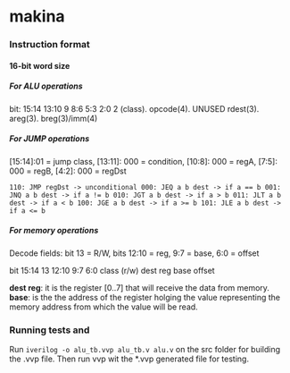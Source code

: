 # makina


### Instruction format

#### 16-bit word size

##### For ALU operations

bit: 15:14       13:10        9              8:6     5:3          2:0
     2 (class).  opcode(4).   UNUSED    rdest(3).  areg(3).    breg(3)/imm(4)

##### For JUMP operations

[15:14]:01 = jump class, [13:11]: 000 = condition, [10:8]: 000 = regA, [7:5]: 000 = regB, [4:2]: 000 = regDst

`
110: JMP regDst -> unconditional
000: JEQ a b dest -> if a == b
001: JNQ a b dest -> if a != b
010: JGT a b dest -> if a > b
011: JLT a b dest -> if a < b
100: JGE a b dest -> if a >= b
101: JLE a b dest -> if a <= b
`

##### For memory operations

Decode fields: bit 13 = R/W, bits 12:10 = reg, 9:7 = base, 6:0 = offset

bit   15:14          13         12:10            9:7        6:0
      class        (r/w)        dest reg         base      offset

**dest reg**: it is the register [0..7] that will receive the data from memory.
**base**: is the the address of the register holging the value representing the memory address from which the value will be read.


### Running tests and 

Run `iverilog -o alu_tb.vvp alu_tb.v alu.v` on the src folder for building the .vvp file. Then run vvp wit the *.vvp generated file for testing.